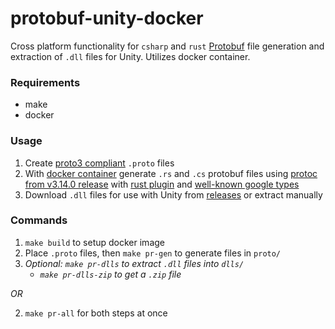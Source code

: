 # protobuf-unity-docker

Cross platform functionality for `csharp` and `rust` [Protobuf](https://developers.google.com/protocol-buffers) file generation and extraction of `.dll` files for Unity.
Utilizes docker container.

### Requirements

- make
- docker

### Usage

1. Create [proto3 compliant](https://developers.google.com/protocol-buffers/docs/proto3) `.proto` files
2. With [docker container](https://hub.docker.com/repository/docker/gameroasters/protobuf-unity) generate `.rs` and `.cs` protobuf files using [protoc from v3.14.0 release](https://github.com/protocolbuffers/protobuf/releases/tag/v3.14.0) with [rust plugin](https://github.com/stepancheg/rust-protobuf/tree/master/protobuf-codegen) and [well-known google types](https://developers.google.com/protocol-buffers/docs/reference/google.protobuf)
3. Download `.dll` files for use with Unity from [releases](https://github.com/kroonhorstdino/protobuf-unity/releases) or extract manually

### Commands

1. `make build` to setup docker image
2. Place `.proto` files, then `make pr-gen` to generate files in `proto/`
3. _Optional: `make pr-dlls` to extract `.dll` files into `dlls/`_
   - _`make pr-dlls-zip` to get a `.zip` file_

_OR_

2. `make pr-all` for both steps at once
